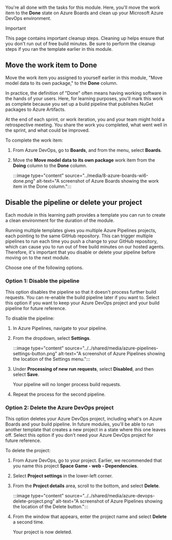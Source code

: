 You're all done with the tasks for this module. Here, you'll move the work item to the **Done** state on Azure Boards and clean up your Microsoft Azure DevOps environment.

> [!IMPORTANT]
> This page contains important cleanup steps. Cleaning up helps ensure that you don't run out of free build minutes. Be sure to perform the cleanup steps if you ran the template earlier in this module.

## Move the work item to Done

Move the work item you assigned to yourself earlier in this module, "Move model data to its own package," to the **Done** column.

In practice, the definition of "Done" often means having working software in the hands of your users. Here, for learning purposes, you'll mark this work as complete because you set up a build pipeline that publishes NuGet packages to Azure Artifacts.

At the end of each sprint, or work iteration, you and your team might hold a retrospective meeting. You share the work you completed, what went well in the sprint, and what could be improved.

To complete the work item:

1. From Azure DevOps, go to **Boards**, and from the menu, select **Boards**.
1. Move the **Move model data to its own package** work item from the **Doing** column to the **Done** column.

    :::image type="content" source="../media/8-azure-boards-wi6-done.png" alt-text="A screenshot of Azure Boards showing the work item in the Done column.":::

## Disable the pipeline or delete your project

Each module in this learning path provides a template you can run to create a clean environment for the duration of the module.

Running multiple templates gives you multiple Azure Pipelines projects, each pointing to the same GitHub repository. This can trigger multiple pipelines to run each time you push a change to your GitHub repository, which can cause you to run out of free build minutes on our hosted agents. Therefore, it's important that you disable or delete your pipeline before moving on to the next module.

Choose one of the following options.

### Option 1: Disable the pipeline

This option disables the pipeline so that it doesn't process further build requests. You can re-enable the build pipeline later if you want to. Select this option if you want to keep your Azure DevOps project and your build pipeline for future reference.

To disable the pipeline:

1. In Azure Pipelines, navigate to your pipeline.
1. From the dropdown, select **Settings**.

    :::image type="content" source="../../shared/media/azure-pipelines-settings-button.png" alt-text="A screenshot of Azure Pipelines showing the location of the Settings menu.":::
1. Under **Processing of new run requests**, select **Disabled**, and then select **Save**.

    Your pipeline will no longer process build requests.
1. Repeat the process for the second pipeline.

### Option 2: Delete the Azure DevOps project

This option deletes your Azure DevOps project, including what's on Azure Boards and your build pipeline. In future modules, you'll be able to run another template that creates a new project in a state where this one leaves off. Select this option if you don't need your Azure DevOps project for future reference.

To delete the project:

1. From Azure DevOps, go to your project. Earlier, we recommended that you name this project **Space Game - web - Dependencies**.
1. Select **Project settings** in the lower-left corner.
1. From the **Project details** area, scroll to the bottom, and select **Delete**.

    :::image type="content" source="../../shared/media/azure-devops-delete-project.png" alt-text="A screenshot of Azure Pipelines showing the location of the Delete button.":::
1. From the window that appears, enter the project name and select **Delete** a second time.

    Your project is now deleted.
